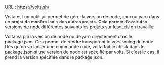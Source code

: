 URL : https://volta.sh/

Volta est un outil qui permet de gérer la version de node, npm ou yarn dans un projet de manière isolé des autres projets. Cela permet d'avoir des versions de node différentes suivants les projets sur lesquels on travaille. 

Volta va pin la version de node ou de yarn directement dans le package.json. Cela permet de rendre transparent le versionning de node. Dès qu'on va lancer une commande node, volta fait le check dans le package.json si une version de node est spécifié par volta. Si c'est le cas, il prend la version spécifiée dans le package.json.